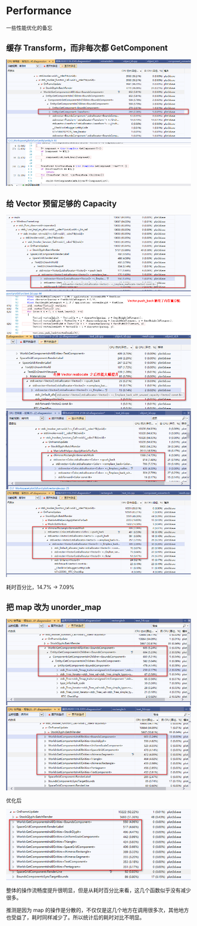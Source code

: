 # Performance


一些性能优化的备忘


## 缓存 Transform，而非每次都 GetComponent

<img src="image/performance_1.png" />


## 给 Vector 预留足够的 Capacity

<img src="image/performance_2.png" />
<img src="image/performance_3.png" />

<img src="image/performance_4.png" />
<img src="image/performance_5.png" />

耗时百分比，14.7% -> 7.09%


## 把 map 改为 unorder_map 

<img src="image/performance_6.png" />
<img src="image/performance_7.png" />

优化后

<img src="image/performance_8.png" />

整体的操作流畅度提升很明显，但是从耗时百分比来看，这几个函数似乎没有减少很多。

推测是因为 map 的操作是分散的，不仅仅是这几个地方在调用很多次，其他地方也受益了，耗时同样减少了。所以统计后的耗时对比不明显。
